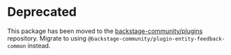 # Deprecated

This package has been moved to the [backstage-community/plugins](https://github.com/backstage/community-plugins) repository. Migrate to using `@backstage-community/plugin-entity-feedback-common` instead.
